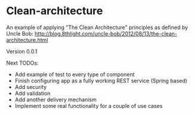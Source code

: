 Clean-architecture
==================

An example of applying "The Clean Architecture" principles as defined by Uncle Bob:
http://blog.8thlight.com/uncle-bob/2012/08/13/the-clean-architecture.html

Version 0.0.1

Next TODOs:
* Add example of test to every type of component
* Finish configuring app as a fully working REST service (Spring based)
* Add security
* Add validation
* Add another delivery mechanism
* Implement some real functionality for a couple of use cases
 
 
